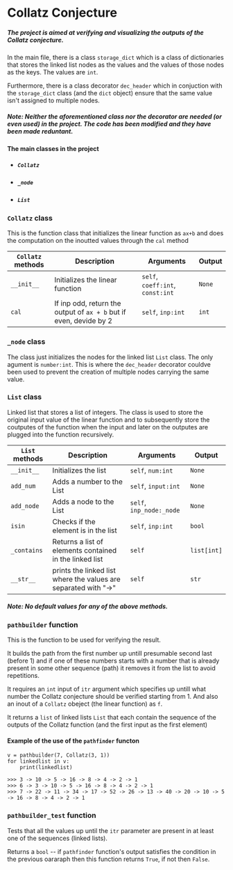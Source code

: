 # Collatz Conjecture

##### The project is aimed at verifying and visualizing the outputs of the Collatz conjecture.

In the main file, there is a class ```storage_dict``` which is a class of dictionaries that stores the linked list nodes as the values and the values of those nodes as the keys. The values are ```int```.

Furthermore, there is a class decorator ```dec_header``` which in conjuction with the ```storage_dict``` class (and the ```dict``` object) ensure that the same value isn't assigned to multiple nodes.

##### Note: Neither the aforementioned class nor the decorator are needed (or even used) in the project. The code has been modified and they have been made reduntant.


#### The main classes in the project

- ##### ```Collatz```
- ##### ```_node```
- ##### ```List``` 

### ```Collatz``` class
This is the function class that initializes the linear function as ```ax+b``` and does the computation on the inoutted values through the ```cal``` method

| ```Collatz``` methods | Description | Arguments | Output |
| ------------------- | ----------- | --------- | ------ |
| ```__init__``` | Initializes the linear function | ```self```, ```coeff:int```, ```const:int``` | ```None``` |
| ```cal``` | If inp odd, return the output of ```ax + b``` but if even, devide by 2 | ```self```, ```inp:int``` | ```int``` |

### ```_node``` class

The class just initializes the nodes for the linked list ```List``` class. The only agument is ```number:int```. This is where the ```dec_header``` decorator couldve been used to prevent the creation of multiple nodes carrying the same value.

### ```List``` class

Linked list that stores a list of integers. The class is used to store the original input value of the linear function and to subsequently store the coutputes of the function when the input and later on the outputes are plugged into the function recursively.

| ```List``` methods | Description | Arguments | Output |
| ------------------- | ----------- | --------- | ------ |
| ```__init__``` | Initializes the list | ```self```, ```num:int``` | ```None``` |
| ```add_num``` | Adds a number to the List | ```self```, ```input:int``` | ```None``` |
| ```add_node``` | Adds a node to the List | ```self```, ```inp_node:_node``` | ```None``` |
| ```isin``` | Checks if the element is in the list | ```self```, ```inp:int``` | ```bool``` |
| ```_contains``` | Returns a list of elements contained in the linked list | ```self``` | ```list[int]``` |
| ```__str__``` | prints the  linked list where the values are separated with "->" | ```self``` | ```str``` |

##### Note: No default values for any of the above methods.

### ```pathbuilder``` function

This is the function to be used for verifying the result.

It builds the path from the first number up untill presumable second last (before 1) and if one of these numbers starts with a number that is already present in some other sequence (path) it removes it from the list to avoid repetitions.

It requires an ```int``` input of ```itr``` argument which specifies up untill what number the Collatz conjecture should be verified starting from 1. And also an inout of a ```Collatz``` obeject (the linear function) as ```f```.

It returns a ```list``` of linked lists ```List``` that each contain the sequence of the outputs of the Collatz function (and the first input as the first element) 

#### Example of the use of the ```pathfinder``` functon

```
v = pathbuilder(7, Collatz(3, 1))
for linkedlist in v:
    print(linkedlist)

>>> 3 -> 10 -> 5 -> 16 -> 8 -> 4 -> 2 -> 1
>>> 6 -> 3 -> 10 -> 5 -> 16 -> 8 -> 4 -> 2 -> 1
>>> 7 -> 22 -> 11 -> 34 -> 17 -> 52 -> 26 -> 13 -> 40 -> 20 -> 10 -> 5 -> 16 -> 8 -> 4 -> 2 -> 1
```

### ```pathbuilder_test``` function

Tests that all the values up until the ```itr``` parameter are present in at least one of the sequences (linked lists).

Returns a ```bool``` -- if ```pathfinder``` function's output satisfies the condition in the previous oararaph then this function returns ```True```, if not then ```False```.